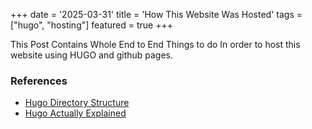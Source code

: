 +++
date = '2025-03-31'
title = 'How This Website Was Hosted'
tags = ["hugo", "hosting"]
featured = true
+++

This Post Contains Whole End to End Things to do In order to host this website using HUGO and github pages.

### References
- [Hugo Directory Structure](https://www.jakewiesler.com/blog/hugo-directory-structure)
- [Hugo Actually Explained](https://www.youtube.com/watch?v=ZFL09qhKi5I)
